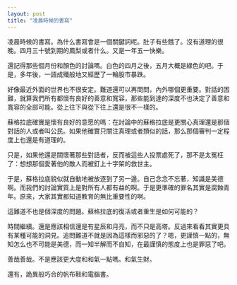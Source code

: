 ```yaml
---
layout: post
title: "凌晨時候的書寫"
---
```


凌晨時候的書寫。為什么書寫會是一個關鍵詞呢。肚子有些餓了。沒有道理的很晚。四月三十號到期的鳳梨或者什么。又是一年五一快樂。

還記得那些個月份和顏色的討論嗎。白色的四月之後，五月大概是綠色的吧。于是，多年後，一語成殲般地又經歷了一輪股市暴跌。

好像最近外面的世界也不很安定。難道還可以再問問，內外哪個更重要。對話的困難，就算我們所有都懷有良好的善意和寬容，那些能到達的深度不也決定了善意和寬容的全部可能。從上往下與從下往上還是很不一樣的。

蘇格拉底確實是懷有良好的意愿的嗎：在討論中的蘇格拉底是更關心真理還是那個對話的人或者叫公民。如果他確實只關注真理或者類似的話，那么那個審判一定程度上也還是有道理的。

只是，如果他還是關懷著那些對話者，反而被這些人投票處死了，那不是太冤枉了：想想那個愛著他的敵人而被釘上十字架的救世主。

于是，蘇格拉底貌似就自動地被放逐到了另一邊。自己念念不忘著，知識是美德啊。而我們的討論實質上是對所有人都有益的啊。于是更準確的罪名其實是腐蝕青年。原來，大家其實都知道教育的無比重要性的啊。

這難道不也是個深度的問題。蘇格拉底的復活或者重生是如何可能的？

時間繼續。還是應該相信還是有星辰和月亮，而不只是高塔。反過來看看其實更具有某種可能的洞見。追問難道不就是因為這樣而邪惡的了？嗯，更謹慎一點的，無知怎么也不可能是美德，而一知半解而不自知，在最謹慎的態度上也是罪惡了吧。

善哉善哉。不是應該更大度和和氣一點嗎。和氣生財。

還有，詭異般巧合的帆布鞋和電腦書。
